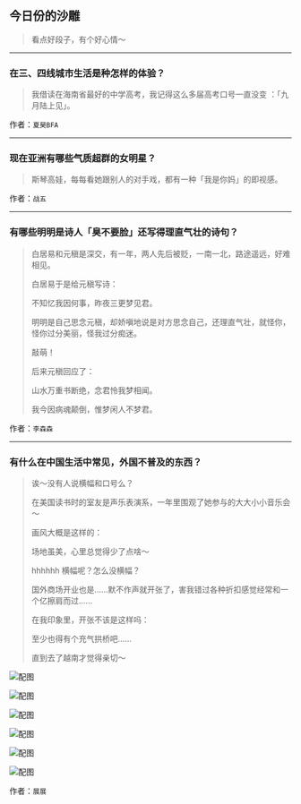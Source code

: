 ## 今日份的沙雕

> 看点好段子，有个好心情～


 
---

### 在三、四线城市生活是种怎样的体验？

> 我借读在海南省最好的中学高考，我记得这么多届高考口号一直没变 ：「九月陆上见」。


作者：`夏昊BFA`

---

### 现在亚洲有哪些气质超群的女明星？

> 斯琴高娃，每每看她跟别人的对手戏，都有一种「我是你妈」的即视感。


作者：`战五`

---

### 有哪些明明是诗人「臭不要脸」还写得理直气壮的诗句？

> 白居易和元稹是深交，有一年，两人先后被贬，一南一北，路途遥远，好难相见。
> 
> 白居易于是给元稹写诗：
> 
> 不知忆我因何事，昨夜三更梦见君。
> 
> 明明是自己思念元稹，却娇嗔地说是对方思念自己，还理直气壮，就怪你，怪你过分美丽，怪我过分痴迷。
> 
> 敲萌！
> 
> 后来元稹回应了：
> 
> 山水万重书断绝，念君怜我梦相闻。
> 
> 我今因病魂颠倒，惟梦闲人不梦君。


作者：`李森森`

---

### 有什么在中国生活中常见，外国不普及的东西？

> 诶～没有人说横幅和口号么？
> 
> 在美国读书时的室友是声乐表演系，一年里围观了她参与的大大小小音乐会～
> 
> 画风大概是这样的：
> 
> 场地虽美，心里总觉得少了点啥～
> 
> hhhhhh 横幅呢？怎么没横幅？
> 
> 国外商场开业也是……默不作声就开张了，害我错过各种折扣感觉经常和一个亿擦肩而过……
> 
> 在我印象里，开张不该是这样吗：
> 
> 至少也得有个充气拱桥吧……
> 
> 直到去了越南才觉得亲切～



![配图](http://pic1.zhimg.com/70/v2-8e017da63b4bdba276d5ee71300a35c8_b.jpg)



![配图](http://pic2.zhimg.com/70/v2-0f556921cd17149869efcba699b9c93d_b.jpg)



![配图](http://pic3.zhimg.com/70/v2-fa30eb542367116be128c3736aa73eea_b.jpg)



![配图](http://pic4.zhimg.com/70/v2-a17d20711fcd7a0c265381adf9349f4b_b.jpg)



![配图](http://pic1.zhimg.com/70/v2-a5637f821cad75235627a995b0b02ff8_b.jpg)



![配图](http://pic1.zhimg.com/70/v2-909b0af57b0e80929b96c8300be47180_b.jpg)


作者：`展展`